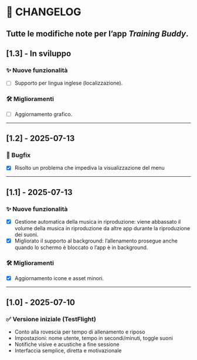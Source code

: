 # 📝 CHANGELOG

Tutte le modifiche note per l’app *Training Buddy*.
---

## [1.3] - In sviluppo

### ✨ Nuove funzionalità
- [ ] Supporto per lingua inglese (localizzazione).

### 🛠️ Miglioramenti
- [ ] Aggiornamento grafico.

---

## [1.2] - 2025-07-13

### 🐞 Bugfix
- [X] Risolto un problema che impediva la visualizzazione del menu

---

## [1.1] - 2025-07-13

### ✨ Nuove funzionalità
- [X] Gestione automatica della musica in riproduzione: viene abbassato il volume della musica in riproduzione da altre app durante la riproduzione dei suoni.
- [X] Migliorato il supporto al background: l’allenamento prosegue anche quando lo schermo è bloccato o l’app è in background.

### 🛠️ Miglioramenti
- [X] Aggiornamento icone e asset minori.

---

## [1.0] - 2025-07-10

### ✅ Versione iniziale (TestFlight)
- Conto alla rovescia per tempo di allenamento e riposo
- Impostazioni: nome utente, tempo in secondi/minuti, toggle suoni
- Notifiche visive e acustiche a fine sessione
- Interfaccia semplice, diretta e motivazionale


